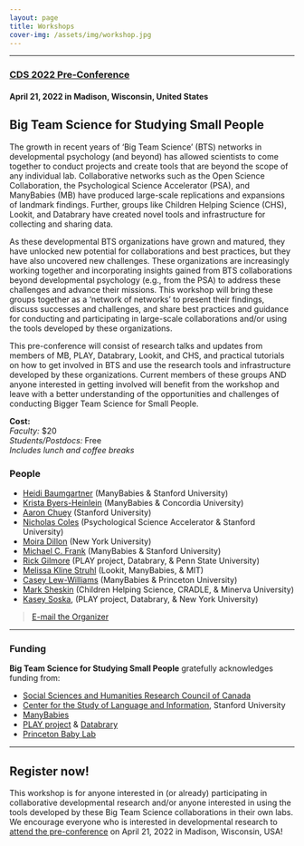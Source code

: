 ```yaml
---
layout: page
title: Workshops
cover-img: /assets/img/workshop.jpg
---
```


***

### [CDS 2022 Pre-Conference](https://cogdevsoc.org/pre-conference-workshops-2/) 
#### April 21, 2022 in Madison, Wisconsin, United States
## Big Team Science for Studying Small People


The growth in recent years of ‘Big Team Science’ (BTS) networks in developmental psychology (and beyond) has allowed scientists to come together to conduct projects and create tools that are beyond the scope of any individual lab. Collaborative networks such as the Open Science Collaboration, the Psychological Science Accelerator (PSA), and ManyBabies (MB) have produced large-scale replications and expansions of landmark findings. Further, groups like Children Helping Science (CHS), Lookit, and Databrary have created novel tools and infrastructure for collecting and sharing data.
 
As these developmental BTS organizations have grown and matured, they have unlocked new potential for collaborations and best practices, but they have also uncovered new challenges. These organizations are increasingly working together and incorporating insights gained from BTS collaborations beyond developmental psychology (e.g., from the PSA) to address these challenges and advance their missions. This workshop will bring these groups together as a ‘network of networks’ to present their findings, discuss successes and challenges, and share best practices and guidance for conducting and participating in large-scale collaborations and/or using the tools developed by these organizations.
 
This pre-conference will consist of research talks and updates from members of MB, PLAY, Databrary, Lookit, and CHS, and practical tutorials on how to get involved in BTS and use the research tools and infrastructure developed by these organizations. Current members of these groups AND anyone interested in getting involved will benefit from the workshop and leave with a better understanding of the opportunities and challenges of conducting Bigger Team Science for Small People.
 
<b>Cost:</b><br>
<i>Faculty:</i> $20<br>
<i>Students/Postdocs:</i> Free<br>
<i>Includes lunch and coffee breaks</i>
<br>

### People
* [Heidi Baumgartner](https://www-csli.stanford.edu/people/baumgartner-heidi) (ManyBabies & Stanford University)
* [Krista Byers-Heinlein](https://www.concordia.ca/artsci/psychology/faculty.html?fpid=krista-byers-heinlein) (ManyBabies & Concordia University)
* [Aaron Chuey](https://sll.stanford.edu/people.html) (Stanford University)
* [Nicholas Coles](https://hai.stanford.edu/people/nicholas-coles) (Psychological Science Accelerator & Stanford University)
* [Moira Dillon](https://as.nyu.edu/content/nyu-as/as/faculty/Moira-Dillon.html) (New York University)
* [Michael C. Frank](https://web.stanford.edu/~mcfrank/) (ManyBabies & Stanford University)
* [Rick Gilmore](https://www.rick-gilmore.com) (PLAY project, Databrary, & Penn State University)
* [Melissa Kline Struhl](http://www.melissaklinestruhl.com) (Lookit, ManyBabies, & MIT)
* [Casey Lew-Williams](https://psych.princeton.edu/person/casey-lew-williams) (ManyBabies & Princeton University)
* [Mark Sheskin](https://www.marksheskin.com) (Children Helping Science, CRADLE, & Minerva University)
* [Kasey Soska](https://www.nyuactionlab.com/people), (PLAY project, Databrary, & New York University)

> [E-mail the Organizer](mailto:heidib@stanford.edu)


***

### Funding 
**Big Team Science for Studying Small People** gratefully acknowledges funding from:<br>

* [Social Sciences and Humanities Research Council of Canada](https://www.sshrc-crsh.gc.ca/)
* [Center for the Study of Language and Information](https://www-csli.stanford.edu/), Stanford University
* [ManyBabies](https://manybabies.github.io)
* [PLAY project](https://www.rick-gilmore.com/project/play/) & [Databrary](https://nyu.databrary.org)
* [Princeton Baby Lab](https://babylab.princeton.edu)


***

## Register now!

This workshop is for anyone interested in (or already) participating in collaborative developmental research and/or anyone interested in using the tools developed by these Big Team Science collaborations in their own labs. We encourage everyone who is interested in developmental research to [attend the pre-conference](https://cogdevsoc.org/registration/#) on April 21, 2022 in Madison, Wisconsin, USA! 

<br>
<br>
